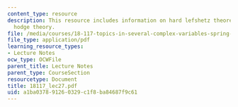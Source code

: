 ```yaml
---
content_type: resource
description: This resource includes information on hard lefshetz theorem, and riemannian
  hodge theory.
file: /media/courses/18-117-topics-in-several-complex-variables-spring-2005/a1ba037891260329c1f8ba84687f9c61_18117_lec27.pdf
file_type: application/pdf
learning_resource_types:
- Lecture Notes
ocw_type: OCWFile
parent_title: Lecture Notes
parent_type: CourseSection
resourcetype: Document
title: 18117_lec27.pdf
uid: a1ba0378-9126-0329-c1f8-ba84687f9c61
---
```

